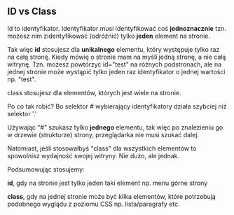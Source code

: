## ID vs Class
Id to identyfikator. Identyfikator musi identyfikować coś **jednoznacznie** tzn. możesz nim zidentyfikować (odróżnić) tylko **jeden** element na stronie.

Tak więc **id** stosujesz dla **unikalnego** elementu, który występuje tylko raz na całą stronę. Kiedy mówię o stronie mam na myśli jedną stronę, a nie całą witrynę. Tzn. możesz powtórzyć id="test" na różnych podstronach, ale na jednej stronie może wystąpić tylko jeden raz identyfikator o jednej wartości np. "test".

class stosujesz dla elementów, których jest wiele na stronie.

Po co tak robić? Bo selektor # wybierający identyfikatory działa szybciej niż selektor '.'

Używając "#" szukasz tylko **jednego** elementu, tak więc po znalezieniu go w drzewie (strukturze) strony, przeglądarka nie musi szukać dalej.

Natomiast, jeśli stosowałbyś "class" dla wszystkich elementów to spowolnisz wydajność swojej witryny. Nie dużo, ale jednak.

Podsumowując stosujemy:

**id**, gdy na stronie jest tylko jeden taki element np. menu górne strony

**class**, gdy na jednej stronie może być kilka elementów, które potrzebują podobnego wyglądu z poziomu CSS np. lista/paragrafy etc.